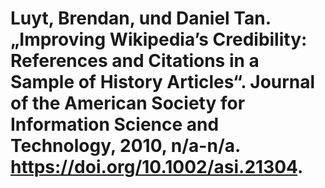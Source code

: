 # Luyt, Brendan, und Daniel Tan. „Improving Wikipedia’s Credibility: References and Citations in a Sample of History Articles“. Journal of the American Society for Information Science and Technology, 2010, n/a-n/a. https://doi.org/10.1002/asi.21304.